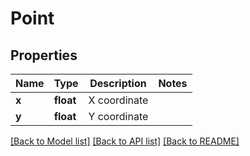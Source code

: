 # Point

## Properties
Name | Type | Description | Notes
------------ | ------------- | ------------- | -------------
**x** | **float** | X coordinate | 
**y** | **float** | Y coordinate | 

[[Back to Model list]](../README.md#documentation-for-models) [[Back to API list]](../README.md#documentation-for-api-endpoints) [[Back to README]](../README.md)

